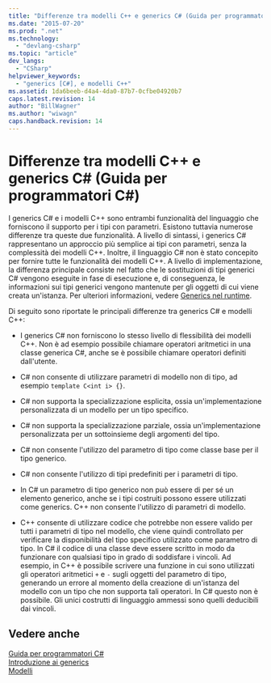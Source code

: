 ```yaml
---
title: "Differenze tra modelli C++ e generics C# (Guida per programmatori C#) | Microsoft Docs"
ms.date: "2015-07-20"
ms.prod: ".net"
ms.technology: 
  - "devlang-csharp"
ms.topic: "article"
dev_langs: 
  - "CSharp"
helpviewer_keywords: 
  - "generics [C#], e modelli C++"
ms.assetid: 1da6beeb-d4a4-4da0-87b7-0cfbe04920b7
caps.latest.revision: 14
author: "BillWagner"
ms.author: "wiwagn"
caps.handback.revision: 14
---
```

# Differenze tra modelli C++ e generics C# (Guida per programmatori C#)
I generics C\# e i modelli C\+\+ sono entrambi funzionalità del linguaggio che forniscono il supporto per i tipi con parametri.  Esistono tuttavia numerose differenze tra queste due funzionalità.  A livello di sintassi, i generics C\# rappresentano un approccio più semplice ai tipi con parametri, senza la complessità dei modelli C\+\+.  Inoltre, il linguaggio C\# non è stato concepito per fornire tutte le funzionalità dei modelli C\+\+.  A livello di implementazione, la differenza principale consiste nel fatto che le sostituzioni di tipi generici C\# vengono eseguite in fase di esecuzione e, di conseguenza, le informazioni sui tipi generici vengono mantenute per gli oggetti di cui viene creata un'istanza.  Per ulteriori informazioni, vedere [Generics nel runtime](../../../csharp/programming-guide/generics/generics-in-the-run-time.md).  
  
 Di seguito sono riportate le principali differenze tra generics C\# e modelli C\+\+:  
  
-   I generics C\# non forniscono lo stesso livello di flessibilità dei modelli C\+\+.  Non è ad esempio possibile chiamare operatori aritmetici in una classe generica C\#, anche se è possibile chiamare operatori definiti dall'utente.  
  
-   C\# non consente di utilizzare parametri di modello non di tipo, ad esempio `template C<int i> {}`.  
  
-   C\# non supporta la specializzazione esplicita, ossia un'implementazione personalizzata di un modello per un tipo specifico.  
  
-   C\# non supporta la specializzazione parziale, ossia un'implementazione personalizzata per un sottoinsieme degli argomenti del tipo.  
  
-   C\# non consente l'utilizzo del parametro di tipo come classe base per il tipo generico.  
  
-   C\# non consente l'utilizzo di tipi predefiniti per i parametri di tipo.  
  
-   In C\# un parametro di tipo generico non può essere di per sé un elemento generico, anche se i tipi costruiti possono essere utilizzati come generics.  C\+\+ non consente l'utilizzo di parametri di modello.  
  
-   C\+\+ consente di utilizzare codice che potrebbe non essere valido per tutti i parametri di tipo nel modello, che viene quindi controllato per verificare la disponibilità del tipo specifico utilizzato come parametro di tipo.  In C\# il codice di una classe deve essere scritto in modo da funzionare con qualsiasi tipo in grado di soddisfare i vincoli.  Ad esempio, in C\+\+ è possibile scrivere una funzione in cui sono utilizzati gli operatori aritmetici `+` e `-` sugli oggetti del parametro di tipo, generando un errore al momento della creazione di un'istanza del modello con un tipo che non supporta tali operatori.  In C\# questo non è possibile. Gli unici costrutti di linguaggio ammessi sono quelli deducibili dai vincoli.  
  
## Vedere anche  
 [Guida per programmatori C\#](../../../csharp/programming-guide/index.md)   
 [Introduzione ai generics](../../../csharp/programming-guide/generics/introduction-to-generics.md)   
 [Modelli](/visual-cpp/cpp/templates-cpp)
